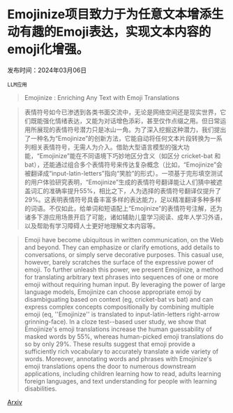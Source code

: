 # Emojinize项目致力于为任意文本增添生动有趣的Emoji表达，实现文本内容的emoji化增强。

发布时间：2024年03月06日

`LLM应用`

> Emojinize : Enriching Any Text with Emoji Translations

> 表情符号如今已渗透到各类书面交流中，无论是网络空间还是现实世界，它们既能强化情绪表达，又能为对话增色添彩，甚至仅作点缀之用。但日常运用所展现的表情符号潜力只是冰山一角。为了深入挖掘这种潜力，我们提出了一种名为“Emojinize”的创新方法，它能自动将任何文本片段转换为一系列相关表情符号，无需人为介入。借助大型语言模型的强大功能，“Emojinize”能在不同语境下巧妙地区分含义（如区分 cricket-bat 和 bat），还能通过组合多个表情符号来传达复杂概念（比如，“Emojinize”会被翻译成“input-latin-letters”指向“笑脸”的形式）。一项基于完形填空测试的用户体验研究表明，“Emojinize”生成的表情符号翻译能让人们猜中被遮盖词汇的准确率提升55%，相比之下，人为选择的表情符号翻译仅提升了29%。这表明表情符号具备丰富多样的表达能力，足以精准翻译多种多样的词语。不仅如此，给单词和短语配上“Emojinize”的表情符号注解，还为诸多下游应用场景开启了可能，诸如辅助儿童学习阅读、成年人学习外语，以及帮助有学习障碍人士更好地理解文本内容等。

> Emoji have become ubiquitous in written communication, on the Web and beyond. They can emphasize or clarify emotions, add details to conversations, or simply serve decorative purposes. This casual use, however, barely scratches the surface of the expressive power of emoji. To further unleash this power, we present Emojinize, a method for translating arbitrary text phrases into sequences of one or more emoji without requiring human input. By leveraging the power of large language models, Emojinize can choose appropriate emoji by disambiguating based on context (eg, cricket-bat vs bat) and can express complex concepts compositionally by combining multiple emoji (eq, ''Emojinize'' is translated to input-latin-letters right-arrow grinning-face). In a cloze test--based user study, we show that Emojinize's emoji translations increase the human guessability of masked words by 55%, whereas human-picked emoji translations do so by only 29%. These results suggest that emoji provide a sufficiently rich vocabulary to accurately translate a wide variety of words. Moreover, annotating words and phrases with Emojinize's emoji translations opens the door to numerous downstream applications, including children learning how to read, adults learning foreign languages, and text understanding for people with learning disabilities.

[Arxiv](https://arxiv.org/abs/2403.03857)